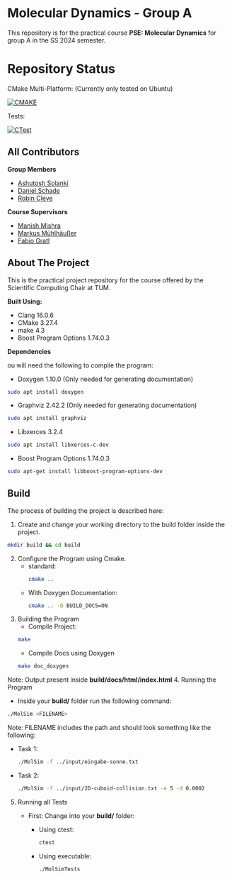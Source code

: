 # Molecular Dynamics - Group A

This repository is for the practical course **PSE: Molecular Dynamics** for group A in the SS 2024 semester.

# Repository Status

CMake Multi-Platform: (Currently only tested on Ubuntu)

[![CMAKE](https://github.com/AshIsAtWork/MolSim/actions/workflows/cmake-multi-platform.yml/badge.svg)](https://github.com/AshIsAtWork/MolSim/actions/workflows/cmake-multi-platform.yml)

Tests:

[![CTest](https://github.com/AshIsAtWork/MolSim/actions/workflows/unit-tests.yml/badge.svg)](https://github.com/AshIsAtWork/MolSim/actions/workflows/unit-tests.yml)


## All Contributors

**Group Members**

- [Ashutosh Solanki](https://github.com/AshIsAtWork)
- [Daniel Schade](https://github.com/D4ni3lSch4d3)
- [Robin Cleve](https://github.com/cleveee)

**Course Supervisors**

- [Manish Mishra](https://github.com/manishmishra6016)
- [Markus Mühlhäußer](https://github.com/thesamriel)
- [Fabio Gratl](https://github.com/FG-TUM)

## About The Project

This is the practical project repository for the course offered by the Scientific Computing Chair at TUM.

**Built Using:**

- Clang 16.0.6
- CMake 3.27.4
- make 4.3
- Boost Program Options 1.74.0.3

**Dependencies**

ou will need the following to compile the program:

- Doxygen 1.10.0 (Only needed for generating documentation)

```bash
sudo apt install doxygen
```

- Graphviz 2.42.2 (Only needed for generating documentation)

```bash
sudo apt install graphviz
```

- Libxerces 3.2.4

```bash
sudo apt install libxerces-c-dev
```

- Boost Program Options 1.74.0.3 

```bash
sudo apt-get install libboost-program-options-dev
```

## Build

The process of building the project is described here:

1. Create and change your working directory to the build folder inside the project.

```bash
mkdir build && cd build
```

2. Configure the Program using Cmake.
    - standard:
         ```bash
         cmake ..
         ```
    - With Doxygen Documentation:
         ```bash
         cmake .. -D BUILD_DOCS=ON
         ```
3. Building the Program
    - Compile Project:
   ```bash
   make 
   ```
    - Compile Docs using Doxygen
   ```bash
   make doc_doxygen
   ```
Note: Output present inside **build/docs/html/index.html**
4. Running the Program
   - Inside your **build/** folder run the following command:
   ```bash
   ./MolSim <FILENAME>
   ```
   Note: FILENAME includes the path and should look something like the following:
   - Task 1:
     ```bash
     ./MolSim -f ../input/eingabe-sonne.txt
     ```
   - Task 2:
      ```bash
     ./MolSim -f ../input/2D-cuboid-collision.txt -e 5 -d 0.0002
      ```
5. Running all Tests
   - First: Change into your **build/** folder:
   
     - Using ctest:
        ```bash
       ctest
        ```
     - Using executable:
        ```bash
       ./MolSimTests
        ```
   
